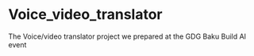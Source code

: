 # Voice_video_translator
The Voice/video translator project we prepared at the GDG Baku Build AI event 
